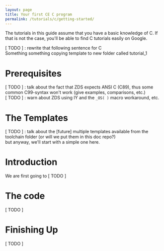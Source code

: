 ```yaml
---
layout: page
title: Your first CE C program
permalink: /tutorials/c/getting-started/
---
```


The tutorials in this guide assume that you have a basic knowledge of C. If that is not the case, you'll be able to find C tutorials easily on Google.

[ TODO ] : rewrite that following sentence for C  
Something something copying template to new folder called tutorial_1

# Prerequisites

[ TODO ] : talk about the fact that ZDS expects ANSI C (C89), thus some common C99-syntax won't work (give examples, comparisons, etc.)  
[ TODO ] : warn about ZDS using IY and the `_OS( )` macro workaround, etc.

# The Templates

[ TODO ] : talk about the [future] multiple templates available from the toolchain folder (or will we put them in this doc repo?)  
but anyway, we'll start with a simple one here.

# Introduction

We are first going to [ TODO ]

# The code

[ TODO ]

# Finishing Up

[ TODO ]
